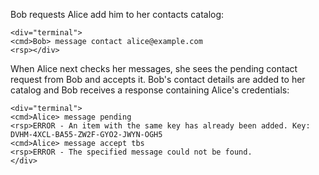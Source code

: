 Bob requests Alice add him to her contacts catalog:


~~~~
<div="terminal">
<cmd>Bob> message contact alice@example.com
<rsp></div>
~~~~

When Alice next checks her messages, she sees the pending contact request from Bob and accepts
it. Bob's contact details are added to her catalog and Bob receives a response containing
Alice's credentials:


~~~~
<div="terminal">
<cmd>Alice> message pending
<rsp>ERROR - An item with the same key has already been added. Key: DVHM-4XCL-BA55-ZW2F-GYO2-JWYN-OGH5
<cmd>Alice> message accept tbs
<rsp>ERROR - The specified message could not be found.
</div>
~~~~

